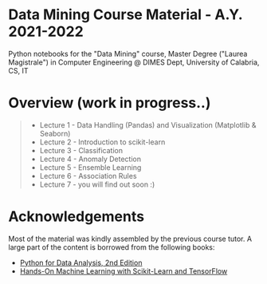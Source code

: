 # Data Mining Course Material - A.Y. 2021-2022
Python notebooks for the "Data Mining" course, Master Degree ("Laurea Magistrale") in Computer Engineering @ DIMES Dept, University of Calabria, CS, IT

# Overview (work in progress..)
> * Lecture 1 - Data Handling (Pandas) and Visualization (Matplotlib & Seaborn)
> * Lecture 2 - Introduction to scikit-learn
> * Lecture 3 - Classification
> * Lecture 4 - Anomaly Detection
> * Lecture 5 - Ensemble Learning
> * Lecture 6 - Association Rules
> * Lecture 7 - you will find out soon :)


# Acknowledgements
Most of the material was kindly assembled by the previous course tutor.
A large part of the content is borrowed from the following books:
* [Python for Data Analysis, 2nd Edition](https://www.programmer-books.com/wp-content/uploads/2019/04/Python-for-Data-Analysis-2nd-Edition.pdf)
* [Hands-On Machine Learning with Scikit-Learn and TensorFlow](http://shop.oreilly.com/product/0636920052289.do)